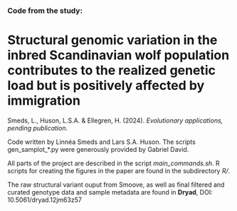 ### Code from the study:

# Structural genomic variation in the inbred Scandinavian wolf population contributes to the realized genetic load but is positively affected by immigration

Smeds, L., Huson, L.S.A. & Ellegren, H. (2024). *Evolutionary applications, pending publication*.


Code written by Linnéa Smeds and Lars S.A. Huson. 
The scripts gen_samplot_*.py were generously provided by Gabriel David. 

All parts of the project are described in the script *main_commands.sh*.
R scripts for creating the figures in the paper are found in the subdirectory *R/*.

The raw structural variant ouput from Smoove, as well as final filtered and curated genotype data and sample metadata are found in **Dryad**, DOI: 10.5061/dryad.12jm63z57
